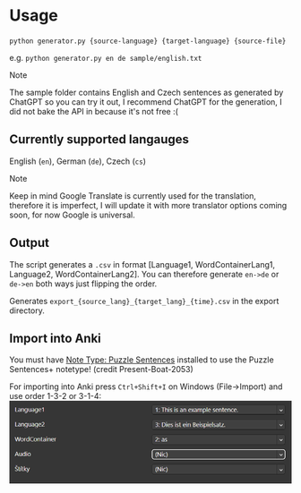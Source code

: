 # Usage
``python generator.py {source-language} {target-language} {source-file}``

e.g. ``python generator.py en de sample/english.txt``

> [!NOTE]
> The sample folder contains English and Czech sentences as generated by ChatGPT so you can try it out, I recommend ChatGPT for the generation, I did not bake the API in because it's not free :(

## Currently supported langauges
English (``en``), German (``de``), Czech (``cs``)

> [!NOTE]
> Keep in mind Google Translate is currently used for the translation, therefore it is imperfect, I will update it with more translator options coming soon, for now Google is universal.

## Output
The script generates a ``.csv`` in format [Language1, WordContainerLang1, Language2, WordContainerLang2]. You can therefore generate ``en->de`` or ``de->en`` both ways just flipping the order. 

Generates ``export_{source_lang}_{target_lang}_{time}.csv`` in the export directory.

## Import into Anki
You must have [Note Type: Puzzle Sentences](https://ankiweb.net/shared/info/1522392024) installed to use the Puzzle Sentences+ notetype! (credit Present-Boat-2053)

For importing into Anki press ``Ctrl+Shift+I`` on Windows (File->Import) and use order 1-3-2 or 3-1-4:
![alt text](docs/obrazek-1.png)
